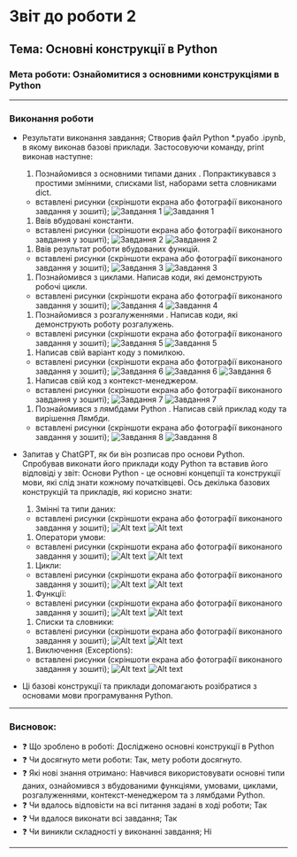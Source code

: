 # Звіт до роботи 2
## Тема: Основні конструкції в Python
### Мета роботи: Ознайомитися з основними конструкціями в Python

---
### Виконання роботи
* Результати виконання завдання;
Створив файл Python *.pyабо .ipynb, в якому виконав базові приклади. Застосовуючи команду, print виконав наступне:
    1. Познайомився з основними типами даних . Попрактикувався з простими змінними, списками list, наборами setта словниками dict.
    * вставлені рисунки (скріншоти екрана або фотографії виконаного завдання у зошиті);
    ![Завдання 1](image.png)
    ![Завдання 1](image-1.png)

    1. Ввів вбудовані константи.
    * вставлені рисунки (скріншоти екрана або фотографії виконаного завдання у зошиті);
    ![Завдання 2](image-2.png)
    ![Завдання 2](image-3.png)

    1. Ввів результат роботи вбудованих функцій.
    * вставлені рисунки (скріншоти екрана або фотографії виконаного завдання у зошиті);
    ![Завдання 3](image-4.png)
    ![Завдання 3](image-5.png)

    1. Познайомився з циклами. Написав коди, які демонструють робочі цикли.
    * вставлені рисунки (скріншоти екрана або фотографії виконаного завдання у зошиті);
    ![Завдання 4](image-6.png)
    ![Завдання 4](image-7.png)

    1. Познайомився з розгалуженнями . Написав коди, які демонструють роботу розгалужень.
    * вставлені рисунки (скріншоти екрана або фотографії виконаного завдання у зошиті);
    ![Завдання 5](image-8.png)
    ![Завдання 5](image-9.png)

    1. Написав свій варіант коду з помилкою. 
    * вставлені рисунки (скріншоти екрана або фотографії виконаного завдання у зошиті);
    ![Завдання 6](image-10.png)
    ![Завдання 6](image-11.png)
    ![Завдання 6](image-12.png)

    1. Написав свій код з контекст-менеджером.
    * вставлені рисунки (скріншоти екрана або фотографії виконаного завдання у зошиті);
    ![Завдання 7](image-13.png)
    ![Завдання 7](image-14.png)

    1. Познайомився з лямбдами Python . Написав свій приклад коду та вирішення Лямбди.
    * вставлені рисунки (скріншоти екрана або фотографії виконаного завдання у зошиті);
    ![Завдання 8](image-15.png)
    ![Завдання 8](image-16.png)

* Запитав у ChatGPT, як би він розписав про основи Python. Спробував виконати його приклади коду Python та вставив його відповіді у звіт:
Основи Python - це основні концепції та конструкції мови, які слід знати кожному початківцеві. Ось декілька базових конструкцій та прикладів, які корисно знати:
    1. Змінні та типи даних:
    * вставлені рисунки (скріншоти екрана або фотографії виконаного завдання у зошиті);
    ![Alt text](image-17.png)
    ![Alt text](image-18.png)
    1. Оператори умови:
    * вставлені рисунки (скріншоти екрана або фотографії виконаного завдання у зошиті);
    ![Alt text](image-19.png)
    ![Alt text](image-20.png)
    1. Цикли:
    * вставлені рисунки (скріншоти екрана або фотографії виконаного завдання у зошиті);
    ![Alt text](image-21.png)
    ![Alt text](image-22.png)
    1. Функції:
    * вставлені рисунки (скріншоти екрана або фотографії виконаного завдання у зошиті);
    ![Alt text](image-23.png)
    ![Alt text](image-24.png)
    1. Списки та словники:
    * вставлені рисунки (скріншоти екрана або фотографії виконаного завдання у зошиті);
    ![Alt text](image-25.png)
    ![Alt text](image-26.png)
    1. Виключення (Exceptions):
    * вставлені рисунки (скріншоти екрана або фотографії виконаного завдання у зошиті);
    ![Alt text](image-27.png)
    ![Alt text](image-28.png)
    
* Ці базові конструкції та приклади допомагають розібратися з основами мови програмування Python.

---
### Висновок:

- :question: Що зроблено в роботі: Досліджено основні конструкції в Python
- :question: Чи досягнуто мети роботи: Так, мету роботи досягнуто.
- :question: Які нові знання отримано: Навчився використовувати основні типи даних, ознайомився з вбудованими функціями, умовами, циклами, розгалуженнями, контекст-менеджером та з лямбдами Python.
- :question: Чи вдалось відповісти на всі питання задані в ході роботи;
    Так
- :question: Чи вдалося виконати всі завдання;
    Так
- :question: Чи виникли складності у виконанні завдання;
    Ні

---
